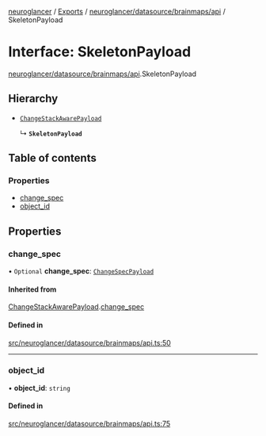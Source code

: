 [neuroglancer](../README.md) / [Exports](../modules.md) / [neuroglancer/datasource/brainmaps/api](../modules/neuroglancer_datasource_brainmaps_api.md) / SkeletonPayload

# Interface: SkeletonPayload

[neuroglancer/datasource/brainmaps/api](../modules/neuroglancer_datasource_brainmaps_api.md).SkeletonPayload

## Hierarchy

- [`ChangeStackAwarePayload`](neuroglancer_datasource_brainmaps_api.ChangeStackAwarePayload.md)

  ↳ **`SkeletonPayload`**

## Table of contents

### Properties

- [change\_spec](neuroglancer_datasource_brainmaps_api.SkeletonPayload.md#change_spec)
- [object\_id](neuroglancer_datasource_brainmaps_api.SkeletonPayload.md#object_id)

## Properties

### change\_spec

• `Optional` **change\_spec**: [`ChangeSpecPayload`](neuroglancer_datasource_brainmaps_api.ChangeSpecPayload.md)

#### Inherited from

[ChangeStackAwarePayload](neuroglancer_datasource_brainmaps_api.ChangeStackAwarePayload.md).[change_spec](neuroglancer_datasource_brainmaps_api.ChangeStackAwarePayload.md#change_spec)

#### Defined in

[src/neuroglancer/datasource/brainmaps/api.ts:50](https://github.com/ActiveBrainAtlas2/neuroglancer/blob/91617476/src/neuroglancer/datasource/brainmaps/api.ts#L50)

___

### object\_id

• **object\_id**: `string`

#### Defined in

[src/neuroglancer/datasource/brainmaps/api.ts:75](https://github.com/ActiveBrainAtlas2/neuroglancer/blob/91617476/src/neuroglancer/datasource/brainmaps/api.ts#L75)
